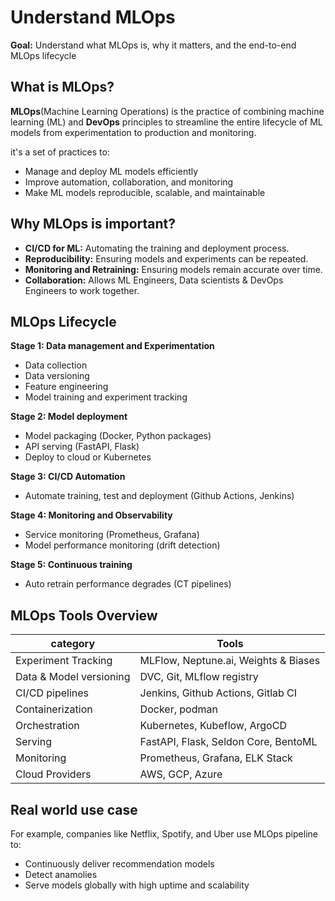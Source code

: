 # Understand MLOps

**Goal:** Understand what MLOps is, why it matters, and the end-to-end MLOps lifecycle

## What is MLOps?

**MLOps**(Machine Learning Operations) is the practice of combining machine learning (ML) and **DevOps** principles to streamline the entire lifecycle of
ML models from experimentation to production and monitoring.

it's a set of practices to:

- Manage and deploy ML models efficiently
- Improve automation, collaboration, and monitoring
- Make ML models reproducible, scalable, and maintainable

## Why MLOps is important?

- **CI/CD for ML:** Automating the training and deployment process.
- **Reproducibility:** Ensuring models and experiments can be repeated.
- **Monitoring and Retraining:** Ensuring models remain accurate over time.
- **Collaboration:** Allows ML Engineers, Data scientists & DevOps Engineers to work together.

## MLOps Lifecycle

**Stage 1: Data management and Experimentation**

- Data collection
- Data versioning
- Feature engineering
- Model training and experiment tracking

**Stage 2: Model deployment**

- Model packaging (Docker, Python packages)
- API serving (FastAPI, Flask)
- Deploy to cloud or Kubernetes

**Stage 3: CI/CD Automation**

- Automate training, test and deployment (Github Actions, Jenkins)

**Stage 4: Monitoring and Observability**

- Service monitoring (Prometheus, Grafana)
- Model performance monitoring (drift detection)

**Stage 5: Continuous training**

- Auto retrain performance degrades (CT pipelines)

## MLOps Tools Overview

| category | Tools |
| -------- | ----- |
| Experiment Tracking | MLFlow, Neptune.ai, Weights & Biases |
| Data & Model versioning | DVC, Git, MLflow registry |
| CI/CD pipelines | Jenkins, Github Actions, Gitlab CI |
| Containerization | Docker, podman |
| Orchestration | Kubernetes, Kubeflow, ArgoCD |
| Serving | FastAPI, Flask, Seldon Core, BentoML |
| Monitoring | Prometheus, Grafana, ELK Stack |
| Cloud Providers | AWS, GCP, Azure |

## Real world use case

For example, companies like Netflix, Spotify, and Uber use MLOps pipeline to:

- Continuously deliver recommendation models
- Detect anamolies
- Serve models globally with high uptime and scalability



